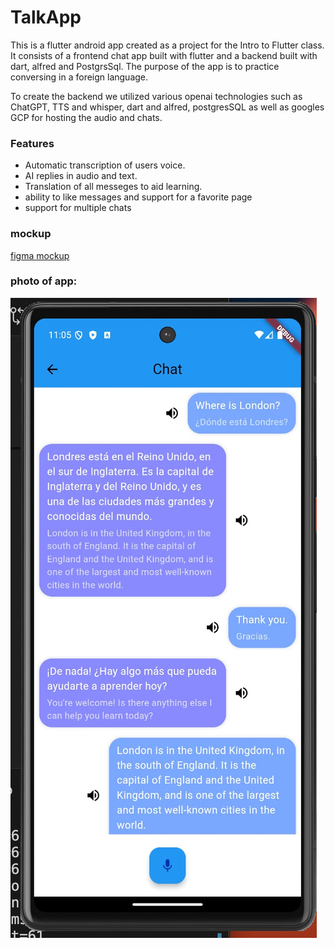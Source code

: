 # TalkApp
This is a flutter android app created as a project for the Intro to Flutter class. It consists of a frontend chat app built with flutter and a backend built with dart, alfred and PostgrsSql. The purpose of the app is to practice conversing in a foreign language.

To create the backend we utilized various openai technologies such as ChatGPT, TTS and whisper, dart and alfred, postgresSQL as well as googles GCP for hosting the audio and chats.

### Features
- Automatic transcription of users voice.
- AI replies in audio and text.
- Translation of all messeges to aid learning.
- ability to like messages and support for a favorite page
- support for multiple chats

### mockup

[figma mockup](https://www.figma.com/design/fYEbsNArHXvlWg8LGrmxHu/App-Mockup?node-id=0-1&t=w57Vp6wrly7ACVMv-1)

### photo of app:
![demo of app](demo.jpeg)
